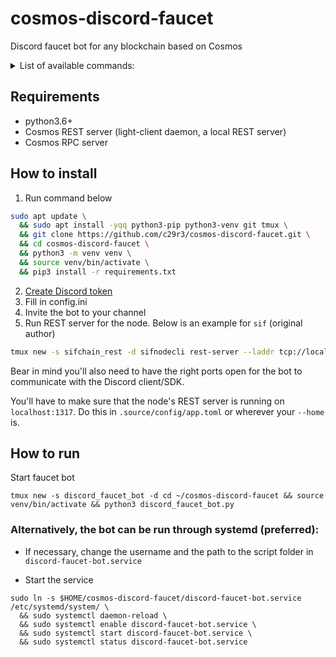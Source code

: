 # cosmos-discord-faucet
Discord faucet bot for any blockchain based on Cosmos


<details>
  <summary>List of available commands:</summary>

1. Request coins through the faucet  
`$request source1lj3rsayj4xtrhp2e3elv4nf7lazxty272zqegr`

Transaction status explanation:  
✅ - means the bot sent a transaction to your address

2. Displays the current status of the node where faucet is running  
`$faucet_status`

3. Show tap address  
`$faucet_address` or `$tap_address`

4. Show transaction information for a specific transaction ID  
`$tx_info 009CEA347EAFD795E8B10088D18156BC15F24362416BEEF1073BFDFD936E19B0`

5. Show address balance  
`$balance source1lj3rsayj4xtrhp2e3elv4nf7lazxty272zqegr`  

</details>  


## Requirements
- python3.6+  
- Cosmos REST server (light-client daemon, a local REST server)  
- Cosmos RPC server  

## How to install  
1. Run command below  
```bash
sudo apt update \
  && sudo apt install -yqq python3-pip python3-venv git tmux \
  && git clone https://github.com/c29r3/cosmos-discord-faucet.git \
  && cd cosmos-discord-faucet \
  && python3 -m venv venv \
  && source venv/bin/activate \
  && pip3 install -r requirements.txt
```
2. [Create Discord token](https://github.com/reactiflux/discord-irc/wiki/Creating-a-discord-bot-&-getting-a-token)  
3. Fill in config.ini  
4. Invite the bot to your channel  
5. Run REST server for the node. Below is an example for `sif` (original author)

```bash
tmux new -s sifchain_rest -d sifnodecli rest-server --laddr tcp://localhost:1317 --node tcp://localhost:26657 --chain-id monkey-bars
```  

Bear in mind you'll also need to have the right ports open for the bot to communicate with the Discord client/SDK.

You'll have to make sure that the node's REST server is running on `localhost:1317`. Do this in `.source/config/app.toml` or wherever your `--home` is.

## How to run

Start faucet bot  
```
tmux new -s discord_faucet_bot -d cd ~/cosmos-discord-faucet && source venv/bin/activate && python3 discord_faucet_bot.py
```
  
### Alternatively, the bot can be run through systemd (preferred):

- If necessary, change the username and the path to the script folder in `discord-faucet-bot.service`

- Start the service  
```
sudo ln -s $HOME/cosmos-discord-faucet/discord-faucet-bot.service /etc/systemd/system/ \
  && sudo systemctl daemon-reload \
  && sudo systemctl enable discord-faucet-bot.service \
  && sudo systemctl start discord-faucet-bot.service \
  && sudo systemctl status discord-faucet-bot.service
```  

